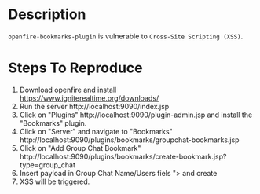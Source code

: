 # Description

`openfire-bookmarks-plugin` is vulnerable to `Cross-Site Scripting (XSS)`.

# Steps To Reproduce

1. Download openfire and install https://www.igniterealtime.org/downloads/
2. Run the server http://localhost:9090/index.jsp
3. Click on "Plugins" http://localhost:9090/plugin-admin.jsp and install the "Bookmarks" plugin.
4. Click on "Server" and navigate to "Bookmarks" http://localhost:9090/plugins/bookmarks/groupchat-bookmarks.jsp
5. Click on "Add Group Chat Bookmark" http://localhost:9090/plugins/bookmarks/create-bookmark.jsp?type=group_chat
5. Insert payload in Group Chat Name/Users fiels  "><ScRiPt>alert('XSS')</ScRiPt> and create
6. XSS will be triggered.
